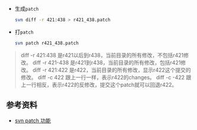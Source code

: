* 生成`patch`

  ```bash
  svn diff -r 421:438 > r421_438.patch
  ```

* 打`patch`

  ```bash
  svn patch r421_438.patch
  ```





> diff -r 421:438  是r421以后到r438，当前目录的所有修改，不包括r421修改。
> diff -r 421-438  是r421到r438，当前目录的所有修改，包括r421修改。
> diff -r 421:422  是r422，当前目录的所有修改，显示r422这个提交的修改。
> diff -c 422  跟上一行一样，表示r422的changes。
> diff -c -422  跟上一行相反，表示r422的反修改，提交这个patch就可以回退r422。





## 参考资料

* [svn patch 功能](https://www.cnblogs.com/rivsidn/p/10975018.html#_label0)



